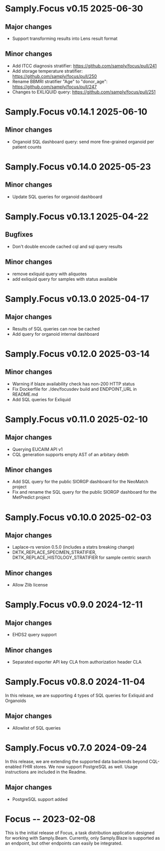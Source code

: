 # Samply.Focus v0.15 2025-06-30

## Major changes
* Support transforming results into Lens result format

## Minor changes
* Add ITCC diagnosis stratifier: https://github.com/samply/focus/pull/241
* Add storage temperature stratifier: https://github.com/samply/focus/pull/250
* Rename BBMRI stratifier "Age" to "donor_age": https://github.com/samply/focus/pull/247
* Changes to EXLIQUID query: https://github.com/samply/focus/pull/251

# Samply.Focus v0.14.1 2025-06-10

## Minor changes
* Organoid SQL dashboard query: send more fine-grained organoid per patient counts


# Samply.Focus v0.14.0 2025-05-23

## Minor changes
* Update SQL queries for organoid dashboard

# Samply.Focus v0.13.1 2025-04-22

## Bugfixes
* Don't double encode cached cql and sql query results

## Minor changes
* remove exliquid query with aliquotes
* add exliquid query for samples with status available

# Samply.Focus v0.13.0 2025-04-17

## Major changes
* Results of SQL queries can now be cached
* Add query for organoid internal dashboard


# Samply.Focus v0.12.0 2025-03-14

## Minor changes
* Warning if blaze availability check has non-200 HTTP status
* Fix Dockerfile for ./dev/focusdev build and ENDPOINT_URL in README.md
* Add SQL queries for Exliquid


# Samply.Focus v0.11.0 2025-02-10

## Major changes
* Querying EUCAIM API v1
* CQL generation supports empty AST of an arbitary debth

## Minor changes
* Add SQL query for the public SIORGP dashboard for the NeoMatch project
* Fix and rename the SQL query for the public SIORGP dashboard for the MetPredict project


# Samply.Focus v0.10.0 2025-02-03

## Major changes
* Laplace-rs version 0.5.0 (includes a statrs breaking change)
* DKTK_REPLACE_SPECIMEN_STRATIFIER, DKTK_REPLACE_HISTOLOGY_STRATIFIER for sample centric search

## Minor changes
* Allow Zlib license


# Samply.Focus v0.9.0 2024-12-11

## Major changes
* EHDS2 query support

## Minor changes
* Separated exporter API key CLA from authorization header CLA


# Samply.Focus v0.8.0 2024-11-04

In this release, we are supporting 4 types of SQL queries for Exliquid and Organoids

## Major changes
* Allowlist of SQL queries


# Samply.Focus v0.7.0 2024-09-24

In this release, we are extending the supported data backends beyond CQL-enabled FHIR stores. We now support PostgreSQL as well. Usage instructions are included in the Readme.

## Major changes
* PostgreSQL support added

  

# Focus -- 2023-02-08

This is the initial release of Focus, a task distribution application designed for working with Samply.Beam. Currently, only Samply.Blaze is supported as an endpoint, but other endpoints can easily be integrated.
